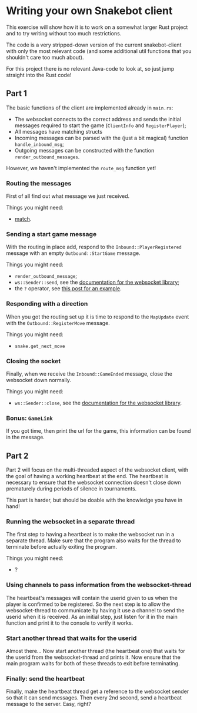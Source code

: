 # Writing your own Snakebot client
This exercise will show how it is to work on a somewhat larger Rust project and
to try writing without too much restrictions.

The code is a very stripped-down version of the current snakebot-client with
only the most relevant code (and some additional util functions that you shouldn't
care too much about).

For this project there is no relevant Java-code to look at, so just jump straight
into the Rust code!

## Part 1
The basic functions of the client are implemented already in `main.rs`:
- The websocket connects to the correct address and sends the initial messages
  required to start the game (`ClientInfo` and `RegisterPlayer`);
- All messages have matching structs
- Incoming messages can be parsed with the (just a bit magical) function
  `handle_inbound_msg`;
- Outgoing messages can be constructed with the function `render_outbound_messages`.

However, we haven't implemented the `route_msg` function yet!

### Routing the messages
First of all find out what message we just received.

Things you might need:
- [match](https://doc.rust-lang.org/1.6.0/book/patterns.html).

### Sending a start game message
With the routing in place add, respond to the `Inbound::PlayerRegistered` message
with an empty `Outbound::StartGame` message.

Things you might need:
- `render_outbound_message`;
- `ws::Sender::send`, see the [documentation for the websocket library](https://ws-rs.org/docs);
- the `?` operator, see [this post for an example](https://m4rw3r.github.io/rust-questionmark-operator).

### Responding with a direction
When you got the routing set up it is time to respond to the `MapUpdate` event with
the `Outbound::RegisterMove` message.

Things you might need:
- `snake.get_next_move`

### Closing the socket
Finally, when we receive the `Inbound::GameEnded` message, close the websocket down
normally.

Things you might need:
- `ws::Sender::close`, see the [documentation for the websocket library](https://ws-rs.org/docs).

### Bonus: `GameLink`
If you got time, then print the url for the game, this information can be found
in the message.

## Part 2
Part 2 will focus on the multi-threaded aspect of the websocket client, with the
goal of having a working heartbeat at the end. The heartbeat is necessary to
ensure that the websocket connection doesn't close down prematurely during
periods of silence in tournaments.

This part is harder, but should be doable with the knowledge you have in hand!

### Running the websocket in a separate thread
The first step to having a heartbeat is to make the websocket run in a separate
thread. Make sure that the program also waits for the thread to terminate before
actually exiting the program.

Things you might need:
- ?

### Using channels to pass information from the websocket-thread
The heartbeat's messages will contain the userid given to us when the player
is confirmed to be registered. So the next step is to allow the websocket-thread
to communicate by having it use a channel to send the userid when it is received.
As an initial step, just listen for it in the main function and print it to the
console to verify it works.

### Start another thread that waits for the userid
Almost there... Now start another thread (the heartbeat one) that waits for the
userid from the websocket-thread and prints it. Now ensure that the main program
waits for both of these threads to exit before terminating.

### Finally: send the heartbeat
Finally, make the heartbeat thread get a reference to the websocket sender so
that it can send messages. Then every 2nd second, send a heartbeat message to the
server. Easy, right?
